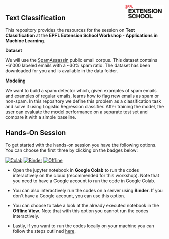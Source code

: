 <img src="../static/logo_red.png" width="125px" align="right">


## Text Classification

This repository provides the resources for the session on **Text Classification** at the **EPFL Extension School Workshop - Applications in Machine Learning**.

**Dataset**

We will use the [SpamAssassin](https://spamassassin.apache.org/) public email corpus. This dataset contains ~6'000 labeled emails with a ~30% spam ratio. The dataset has been downloaded for you and is available in the data folder. 

**Modeling**

We want to build a spam detector which, given examples of spam emails and examples of regular emails, learns how to flag new emails as spam or non-spam. In this repository we define this problem as a classification task and solve it using Logistic Regression classifier. After training the model, the user can evaluate the model performance on a separate test set and compare it with a simple baseline.

## Hands-On Session

To get started with the hands-on session you have the following options. You can choose the first three by clicking on the badges below:


[![Colab](https://colab.research.google.com/assets/colab-badge.svg)](https://colab.research.google.com/github/AmirKhalilzadeh/tmp/blob/main/text_classification_case_study/Text_classification_interactive.ipynb) 
[![Binder](https://mybinder.org/badge_logo.svg)](https://mybinder.org/v2/gh/AmirKhalilzadeh/tmp/5f07b71e2dd2b5ad3055a5d8187f291878adfe5c?urlpath=lab%2Ftree%2Ftext_classification_case_study%2FText_classification_interactive.ipynb)
[![Offline](https://img.shields.io/badge/Offline_View-Open-Blue.svg)](https://github.com/AmirKhalilzadeh/tmp/blob/main/static/Text_classification_completed.ipynb)


- Open the jupyter notebook in **Google Colab** to run the codes interactively on the cloud (recommended for this workshop). Note that you need to have a Google account to run the code in Google Colab.

- You can also interactively run the codes on a server using **Binder**. If you don't have a Google account, you can use this option. 

- You can choose to take a look at the already executed notebook in the **Offline View**. Note that with this option you cannot run the codes interactively.

- Lastly, if you want to run the codes locally on your machine you can follow the steps outlined [here](https://github.com/epfl-exts/amld24-applications-ML-workshop/blob/main/README.md). 